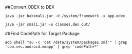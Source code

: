##Convert ODEX to DEX

```java -jar baksmali.jar -d /system/framework -x app.odex```

```java -jar smali.jar -o classes.dex out/```

##Find CodePath for Target Package

```adb shell "su -c 'cat /data/system/packages.xml'" | grep 'com.sec.android.mmapp' | grep 'codePath=*'```
